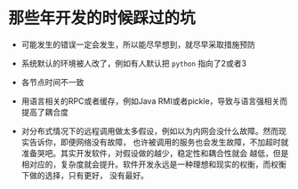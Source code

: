 # 那些年开发的时候踩过的坑

- 可能发生的错误一定会发生，所以能尽早想到，就尽早采取措施预防

- 系统默认的环境被人改了，例如有人默认把 `python` 指向了2或者3

- 各节点时间不一致

- 用语言相关的RPC或者缓存，例如Java RMI或者pickle，导致与语言强相关而提高了耦合度

- 对分布式情况下的远程调用做太多假设，例如以为内网会没什么故障。然而现实告诉你，即便网络没有故障，
也许被调用的服务也会发生故障，不加超时就准备哭吧。其实开发软件，对假设做的越少，稳定性和耦合性就会
越低，但是相对应的，复杂度就会提升。软件开发永远是一种理想和现实的权衡，而权衡下做的选择，只有更好，
没有最好。
